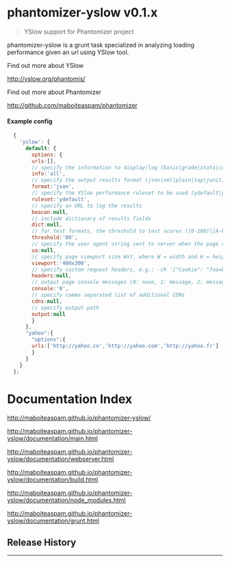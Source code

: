 # phantomizer-yslow v0.1.x

> YSlow support for Phantomizer project

phantomizer-yslow is a grunt task specialized
in analyzing loading performance given an url
using YSlow tool.


Find out more about YSlow

http://yslow.org/phantomjs/

Find out more about Phantomizer

http://github.com/maboiteaspam/phantomizer


#### Example config

```javascript
  {
    'yslow': {
      default: {
        options: {
        urls:[],
        // specify the information to display/log (basic|grade|stats|comps|all) [all]
        info:'all',
        // specify the output results format (json|xml|plain|tap|junit) [json]
        format:'json',
        // specify the YSlow performance ruleset to be used (ydefault|yslow1|yblog) [ydefault]
        ruleset:'ydefault',
        // specify an URL to log the results
        beacon:null,
        // include dictionary of results fields
        dict:null,
        // for test formats, the threshold to test scores ([0-100]|[A-F]|{JSON}) [80]
        threshold:'80',
        // specify the user agent string sent to server when the page requests resources
        ua:null,
        // specify page viewport size WxY, where W = width and H = height [400x300]
        viewport:'400x300',
        // specify custom request headers, e.g.: -ch '{"Cookie": "foo=bar"}'
        headers:null,
        // output page console messages (0: none, 1: message, 2: message + line + source) [0]
        console:'0',
        // specify comma separated list of additional CDNs
        cdns:null,
        // specify output path
        output:null
        }
      },
      "yahoo":{
        "options":{
        urls:['http://yahoo.cn','http://yahoo.com','http://yahoo.fr']
        }
      }
    }
  };

```


# Documentation Index

http://maboiteaspam.github.io/phantomizer-yslow/

http://maboiteaspam.github.io/phantomizer-yslow/documentation/main.html

http://maboiteaspam.github.io/phantomizer-yslow/documentation/webserver.html

http://maboiteaspam.github.io/phantomizer-yslow/documentation/build.html

http://maboiteaspam.github.io/phantomizer-yslow/documentation/node_modules.html

http://maboiteaspam.github.io/phantomizer-yslow/documentation/grunt.html


## Release History


---
